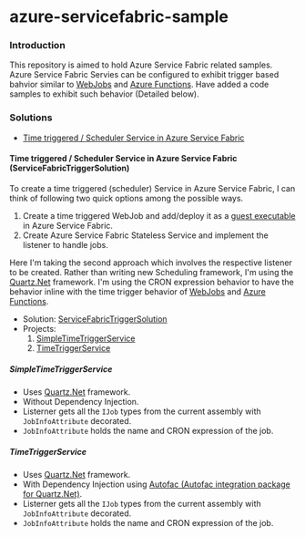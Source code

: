 # azure-servicefabric-sample  

### Introduction  
This repository is aimed to hold Azure Service Fabric related samples.  
Azure Service Fabric Servies can be configured to exhibit trigger based bahvior similar to [WebJobs](https://docs.microsoft.com/en-us/azure/app-service/web-sites-create-web-jobs) and [Azure Functions](https://docs.microsoft.com/en-us/azure/azure-functions/functions-overview). Have added a code samples to exhibit such behavior (Detailed below).  
### Solutions
- [Time triggered / Scheduler Service in Azure Service Fabric](#Time-triggered-/-Scheduler-Service-in-Azure-Service-Fabric-(ServiceFabricTriggerSolution))  
#### Time triggered / Scheduler Service in Azure Service Fabric (ServiceFabricTriggerSolution)
To create a time triggered (scheduler) Service in Azure Service Fabric, I can think of following two quick options among the possible ways.
1. Create a time triggered WebJob and add/deploy it as a [guest executable](https://docs.microsoft.com/en-us/azure/service-fabric/service-fabric-deploy-existing-app) in Azure Service Fabric. 
2. Create Azure Service Fabric Stateless Service and implement the listener to handle jobs.  

Here I'm taking the second approach which involves the respective listener to be created. Rather than writing new Scheduling framework, I'm using the [Quartz.Net](https://www.quartz-scheduler.net/) framework. I'm using the CRON expression behavior to have the behavior inline with the time trigger behavior of [WebJobs](https://docs.microsoft.com/en-us/azure/app-service/web-sites-create-web-jobs) and [Azure Functions](https://docs.microsoft.com/en-us/azure/azure-functions/functions-overview).  
- Solution: [ServiceFabricTriggerSolution](https://github.com/titodotnet/azure-servicefabric-sample/tree/master/ServiceFabricTriggerSolution)
- Projects:
   1. [SimpleTimeTriggerService](https://github.com/titodotnet/azure-servicefabric-sample/tree/master/ServiceFabricTriggerSolution/SimpleTimeTriggerService) 
   2. [TimeTriggerService](https://github.com/titodotnet/azure-servicefabric-sample/tree/master/ServiceFabricTriggerSolution/TimeTriggerService)  

##### SimpleTimeTriggerService
- Uses [Quartz.Net](https://www.quartz-scheduler.net/) framework.
- Without Dependency Injection.
- Listerner gets all the `IJob` types from the current assembly with `JobInfoAttribute` decorated.
- `JobInfoAttribute` holds the name and CRON expression of the job.  

##### TimeTriggerService
- Uses [Quartz.Net](https://www.quartz-scheduler.net/) framework.
- With Dependency Injection using [Autofac (Autofac integration package for Quartz.Net)](https://github.com/alphacloud/Autofac.Extras.Quartz).
- Listerner gets all the `IJob` types from the current assembly with `JobInfoAttribute` decorated.
- `JobInfoAttribute` holds the name and CRON expression of the job.

